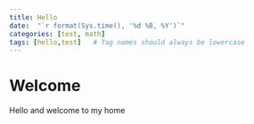 ```yaml
---
title: Hello
date:  "`r format(Sys.time(), '%d %B, %Y')`"
categories: [test, math]
tags: [hello,test]   # Tag names should always be lowercase
---
```


# Welcome

Hello and welcome to my home